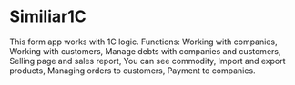 # Similiar1C
This form app works with 1C logic.
Functions:
Working with companies,
Working with customers,
Manage debts with companies and customers,
Selling  page and sales report,
You can see commodity,
Import and export products,
Managing orders to customers,
Payment to companies.

